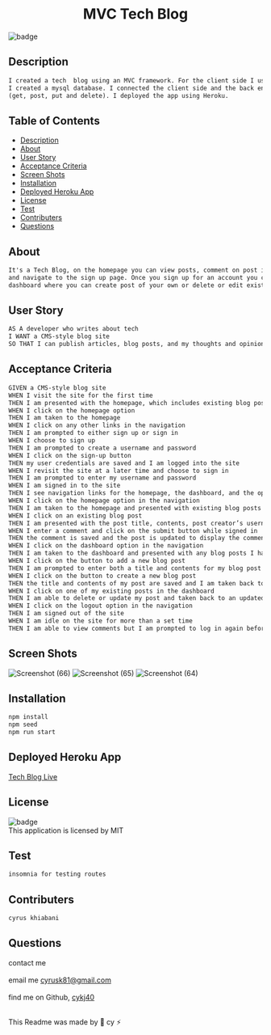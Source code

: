 
  <h1 align="center">MVC Tech Blog</h1>

  ![badge](https://img.shields.io/badge/license-MIT--brightgreen)<br />

  ## Description 
  
  ```md
  I created a tech  blog using an MVC framework. For the client side I used Handlebars.js, css and Javascript.
  I created a mysql database. I connected the client side and the back end using express and routing via 
  (get, post, put and delete). I deployed the app using Heroku.    
   ```
   
  ## Table of Contents
  
  * [Description](#description)
  * [About](#about)
  * [User Story](#user-story)
  * [Acceptance Criteria](#acceptance-criteria)
  * [Screen Shots](#screen-shots)
  * [Installation](#installation)
  * [Deployed Heroku App](#deployed-heroku-app)
  * [License](#license)
  * [Test](#test)
  * [Contributers](#contributers)
  * [Questions](#questions)
 

  ## About
  
  ```md
  It's a Tech Blog, on the homepage you can view posts, comment on post if you are logged in, 
  and navigate to the sign up page. Once you sign up for an account you could access the 
  dashboard where you can create post of your own or delete or edit existing post that you have created.
  ```

  ## User Story
  ```md
  AS A developer who writes about tech
  I WANT a CMS-style blog site
  SO THAT I can publish articles, blog posts, and my thoughts and opinions
  ```

  ## Acceptance Criteria
  
  ```md
  GIVEN a CMS-style blog site
  WHEN I visit the site for the first time
  THEN I am presented with the homepage, which includes existing blog posts if any have been posted; navigation links for the homepage and the dashboard; and the         option to log in
  WHEN I click on the homepage option
  THEN I am taken to the homepage
  WHEN I click on any other links in the navigation
  THEN I am prompted to either sign up or sign in
  WHEN I choose to sign up
  THEN I am prompted to create a username and password
  WHEN I click on the sign-up button
  THEN my user credentials are saved and I am logged into the site
  WHEN I revisit the site at a later time and choose to sign in
  THEN I am prompted to enter my username and password
  WHEN I am signed in to the site
  THEN I see navigation links for the homepage, the dashboard, and the option to log out
  WHEN I click on the homepage option in the navigation
  THEN I am taken to the homepage and presented with existing blog posts that include the post title and the date created
  WHEN I click on an existing blog post
  THEN I am presented with the post title, contents, post creator’s username, and date created for that post and have the option to leave a comment
  WHEN I enter a comment and click on the submit button while signed in
  THEN the comment is saved and the post is updated to display the comment, the comment creator’s username, and the date created
  WHEN I click on the dashboard option in the navigation
  THEN I am taken to the dashboard and presented with any blog posts I have already created and the option to add a new blog post
  WHEN I click on the button to add a new blog post
  THEN I am prompted to enter both a title and contents for my blog post
  WHEN I click on the button to create a new blog post
  THEN the title and contents of my post are saved and I am taken back to an updated dashboard with my new blog post
  WHEN I click on one of my existing posts in the dashboard
  THEN I am able to delete or update my post and taken back to an updated dashboard
  WHEN I click on the logout option in the navigation
  THEN I am signed out of the site
  WHEN I am idle on the site for more than a set time
  THEN I am able to view comments but I am prompted to log in again before I can add, update, or delete comments
  ```
  ## Screen Shots
  ![Screenshot (66)](https://user-images.githubusercontent.com/102045473/196043824-3c7da602-ff9f-4798-9745-b699198e8431.png)
![Screenshot (65)](https://user-images.githubusercontent.com/102045473/196043829-37e10fac-3eb1-46f8-b203-e05c371c85ff.png)
![Screenshot (64)](https://user-images.githubusercontent.com/102045473/196043834-3e55c708-21e1-4320-8ca7-3459ad8e317d.png)


  
  
 
  ## Installation
  
  ```md
  npm install 
  npm seed 
  npm run start
  ```
  ## Deployed Heroku App
  <a href="https://tech-blog-888.herokuapp.com/">Tech Blog Live</a>

  ## License
![badge](https://img.shields.io/badge/license-MIT--brightgreen)
<br />
This application is licensed by MIT

## Test 
```md
insomnia for testing routes
```
## Contributers

```md
cyrus khiabani
```

## Questions
contact me<br />
<br />
 email me cyrusk81@gmail.com<br />
 <br />
 find me on Github,  [cykj40](https://github.com/cykj40)<br />
<br /> 

This Readme was made by 🚀 cy ⚡


